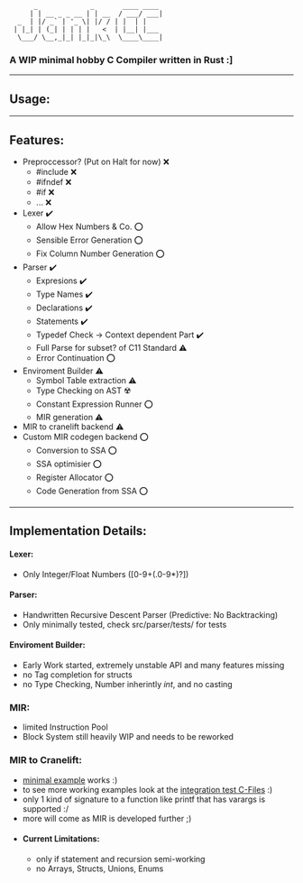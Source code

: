 ```
      _             _       ____ ____ 
     | | __ _ _ __ | | __  / ___/ ___|
  _  | |/ _` | '_ \| |/ / | |  | |    
 | |_| | (_| | | | |   <  | |__| |___ 
  \___/ \__,_|_| |_|_|\_\  \____\____|

```
### A WIP minimal hobby C Compiler written in Rust :]

---

## Usage:

---

## Features:

- Preproccessor? (Put on Halt for now) :x:  
  - #include :x: 
  - #ifndef :x: 
  - #if :x: 
  - ... :x: 
- Lexer :heavy_check_mark: 
  - Allow Hex Numbers & Co. :o: 
  - Sensible Error Generation :o: 
  - Fix Column Number Generation :o: 
- Parser :heavy_check_mark:
  - Expresions :heavy_check_mark:
  - Type Names :heavy_check_mark:
  - Declarations :heavy_check_mark:
  - Statements :heavy_check_mark: 
  - Typedef Check -> Context dependent Part :heavy_check_mark:
  - Full Parse for subset? of C11 Standard :warning:
  - Error Continuation :o:
- Enviroment Builder :warning:
  - Symbol Table extraction :warning:
  - Type Checking on AST :radioactive:
  - Constant Expression Runner :o:
  - MIR generation :warning:
- MIR to cranelift backend :warning:
- Custom MIR codegen backend :o:
  - Conversion to SSA :o:
  - SSA optimisier :o:
  - Register Allocator :o:
  - Code Generation from SSA :o:

---

## Implementation Details:

#### Lexer:
  - Only Integer/Float Numbers ([0-9+(.0-9*)?])


#### Parser:
  - Handwritten Recursive Descent Parser (Predictive: No Backtracking)
  - Only minimally tested, check src/parser/tests/ for tests


#### Enviroment Builder:
  - Early Work started, extremely unstable API and many features missing
  - no Tag completion for structs
  - no Type Checking, Number inherintly *int*, and no casting 

### MIR:
  - limited Instruction Pool
  - Block System still heavily WIP and needs to be reworked

### MIR to Cranelift:
  - [minimal example](C_Testfiles/minimal/minimal.c) works :)
  - to see more working examples look at the [integration test C-Files](tests/source_files/) :)
  - only 1 kind of signature to a function like printf that has varargs is supported :/
  - more will come as MIR is developed further ;) 
  - #### Current Limitations:
    - only if statement and recursion semi-working
    - no Arrays, Structs, Unions, Enums